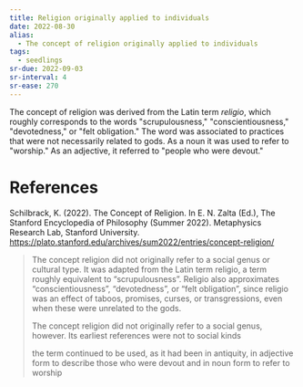 ```yaml
---
title: Religion originally applied to individuals
date: 2022-08-30
alias:
  - The concept of religion originally applied to individuals
tags:
  - seedlings
sr-due: 2022-09-03
sr-interval: 4
sr-ease: 270
---
```

The concept of religion was derived from the Latin term *religio*, which roughly corresponds to the words "scrupulousness," "conscientiousness," "devotedness," or "felt obligation." The word was associated to practices that were not necessarily related to gods. As a noun it was used to refer to "worship." As an adjective, it referred to "people who were devout."

# References

Schilbrack, K. (2022). The Concept of Religion. In E. N. Zalta (Ed.), The Stanford Encyclopedia of Philosophy (Summer 2022). Metaphysics Research Lab, Stanford University. https://plato.stanford.edu/archives/sum2022/entries/concept-religion/

>The concept religion did not originally refer to a social genus or cultural type. It was adapted from the Latin term religio, a term roughly equivalent to “scrupulousness”. Religio also approximates “conscientiousness”, “devotedness”, or “felt obligation”, since religio was an effect of taboos, promises, curses, or transgressions, even when these were unrelated to the gods.
>
>The concept religion did not originally refer to a social genus, however. Its earliest references were not to social kinds
>
>the term continued to be used, as it had been in antiquity, in adjective form to describe those who were devout and in noun form to refer to worship